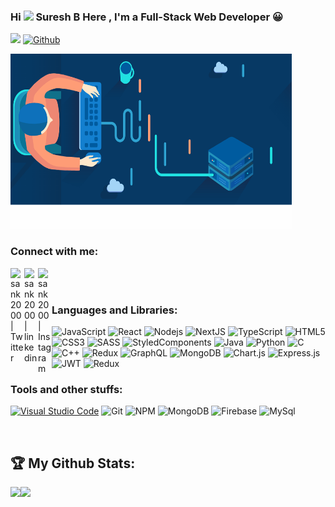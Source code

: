 ### Hi <img src="https://media.giphy.com/media/hvRJCLFzcasrR4ia7z/giphy.gif" width="25px"> Suresh B Here ,  I'm a Full-Stack Web Developer 😀
![](https://visitor-badge.laobi.icu/badge?page_id=sureshbjra) [![Github](https://img.shields.io/github/followers/sureshbjra?label=Followers&logo=Github)](https://github.com/sureshbjra)

  <img alt="GIF" src="https://github.com/sureshbjra/sureshbjra/blob/main/a37oR.gif" width="450" height="280" />


### Connect with me:

[<img align="left" alt="sank2000 | Twitter" width="22px" src="https://raw.githubusercontent.com/peterthehan/peterthehan/master/assets/twitter.svg" />][twitter]
[<img align="left" alt="sank2000 | linkedin" width="22px" src="https://raw.githubusercontent.com/peterthehan/peterthehan/master/assets/linkedin.svg" />][linkedin]
[<img align="left" alt="sank2000 | Instagram" width="22px" src="https://cdn.jsdelivr.net/npm/simple-icons@v3/icons/instagram.svg" />][instagram]

<br />
<br />

### Languages and Libraries:

![JavaScript](https://img.shields.io/badge/-JavaScript-F7DF1E?style=flat-square&logo=javascript&logoColor=black)
![React](https://img.shields.io/badge/-React-61DAFB?style=flat-square&logo=react&logoColor=black)
![Nodejs](https://img.shields.io/badge/-Nodejs-339933?style=flat-square&logo=Node.js&logoColor=white)
![NextJS](https://img.shields.io/badge/-Next.js-000000?style=flat-square&logo=next.js)
![TypeScript](https://img.shields.io/badge/-TypeScript-007ACC?style=flat-square&logo=typescript&logoColor=white)
![HTML5](https://img.shields.io/badge/-HTML5-E34F26?style=flat-square&logo=html5&logoColor=white)
![CSS3](https://img.shields.io/badge/-CSS3-1572B6?style=flat-square&logo=css3)
![SASS](https://img.shields.io/badge/-SASS-CC6699?style=flat-square&logo=sass&logoColor=white)
![StyledComponents](https://img.shields.io/badge/-StyledComponents-DB7093?style=flat-square&logo=styled-components&logoColor=white)
![Java](https://img.shields.io/badge/-Java-007396?style=flat-square&logo=java)
![Python](https://img.shields.io/badge/-Python-3776AB?style=flat-square&logo=Python&logoColor=white)
![C](https://img.shields.io/badge/-C-A8B9CC?style=flat-square&logo=c&logoColor=black)
![C++](https://img.shields.io/badge/-C++-00599C?style=flat-square&logo=C++&logoColor=white)
![Redux](https://img.shields.io/badge/-Redux-764ABC?style=flat-square&logo=redux)
![GraphQL](https://img.shields.io/badge/-GraphQL-E10098?style=flat-square&logo=graphql&logoColor=white)
![MongoDB](https://img.shields.io/badge/MongoDB-%234ea94b.svg?style=for-the-badge&logo=mongodb&logoColor=white)
![Chart.js](https://img.shields.io/badge/chart.js-F5788D.svg?style=for-the-badge&logo=chart.js&logoColor=white)
![Express.js](https://img.shields.io/badge/express.js-%23404d59.svg?style=for-the-badge&logo=express&logoColor=%2361DAFB)
![JWT](https://img.shields.io/badge/JWT-black?style=for-the-badge&logo=JSON%20web%20tokens)
![Redux](https://img.shields.io/badge/redux-%23593d88.svg?style=for-the-badge&logo=redux&logoColor=white)

### Tools and other stuffs:
[![Visual Studio Code](https://img.shields.io/badge/--007ACC?logo=visual%20studio%20code&logoColor=ffffff)](https://code.visualstudio.com/)
![Git](https://img.shields.io/badge/-Git-black?style=flat-square&logo=git)
![NPM](https://img.shields.io/badge/-npm-black?style=flat-square&logo=npm)
![MongoDB](https://img.shields.io/badge/MongoDB-white?style=for-the-badge&logo=mongodb&logoColor=4EA94B)
![Firebase](https://img.shields.io/badge/-Firebase-FFCA28?style=flat-square&logo=firebase&logoColor=black)
![MySql](https://img.shields.io/badge/-MySql-4479A1?style=flat-square&logo=mysql&logoColor=white)


<br />

<!-- <img align="left" alt="Sank2000's Github Stats" src="https://github-readme-stats-san.vercel.app/api?username=sank2000&show_icons=true&theme=cobalt"> -->

<!-- <a href="#stats"> -->
<!-- <img align="center" src = "https://github-readme-stats-san.vercel.app/api/top-langs/?username=sank2000&layout=compact" /> -->
<!-- </a> -->

[twitter]: https://twitter.com/sureshbjmca
[linkedin]: https://www.linkedin.com/in/suresh-b-286764103/
[instagram]: https://www.instagram.com/sureshmcangl

## :trophy: My Github Stats:

<!--
![GitHub stats](https://readme-stats-cfgj2cxdy.vercel.app/api?username=CharalambosIoannou&count_private=true&show_icons=true&theme=tokyonight)
![Top Langs](https://readme-stats-cfgj2cxdy.vercel.app/api/top-langs/?username=CharalambosIoannou&hide=php&theme=tokyonight)
-->
<div>
<a href="https://github-readme-stats.vercel.app/api?username=sureshbjra&theme=radical">
  <img  align="left" src="https://github-readme-stats.vercel.app/api?username=sureshbjra&count_private=true&show_icons=true&theme=radical" />
</a>
<a href="https://github-readme-stats.vercel.app/api/top-langs/?username=sureshbjra&hide=php&theme=tokyonight">
  <img align="left" src="https://github-readme-stats.vercel.app/api/top-langs/?username=sureshbjra&hide=php&theme=tokyonight" />
</a>
</div>
